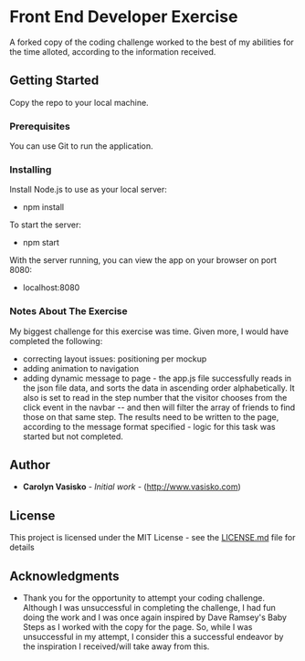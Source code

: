 # Front End Developer Exercise

A forked copy of the coding challenge worked to the best of my abilities for the time alloted, according to the information received.

## Getting Started

Copy the repo to your local machine.

### Prerequisites

You can use Git to run the application.  


### Installing

Install Node.js to use as your local server:
- npm install

To start the server:
- npm start

With the server running, you can view the app on your browser on port 8080:
- localhost:8080

### Notes About The Exercise 
My biggest challenge for this exercise was time.  Given more, I would have completed the following:
- correcting layout issues: positioning per mockup
- adding animation to navigation
- adding dynamic message to page - the app.js file successfully reads in the json file data, and sorts the data in ascending order alphabetically.  It also is set to read in the step number that the visitor chooses from the click event in the navbar -- and then will filter the array of friends to find those on that same step.  The results need to be written to the page, according to the message format specified - logic for this task was started but not completed. 


## Author

* **Carolyn Vasisko** - *Initial work* - (http://www.vasisko.com)


## License

This project is licensed under the MIT License - see the [LICENSE.md](LICENSE.md) file for details

## Acknowledgments

* Thank you for the opportunity to attempt your coding challenge.  Although I was unsuccessful in completing the challenge, I had fun doing the work and I was once again inspired by Dave Ramsey's Baby Steps as I worked with the copy for the page.  So, while I was unsuccessful in my attempt, I consider this a successful endeavor by the inspiration I received/will take away from this.  

